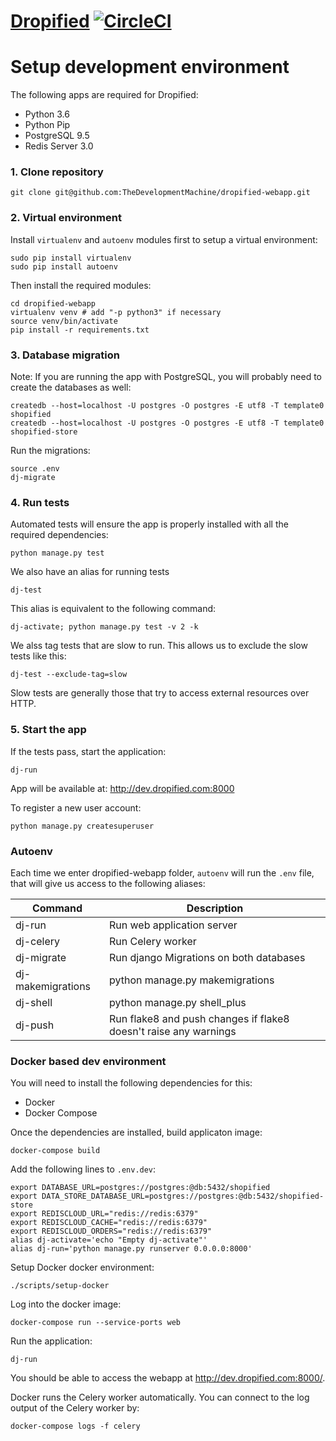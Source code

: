 [Dropified](https://app.dropified.com)  [![CircleCI](https://circleci.com/gh/TheDevelopmentMachine/dropified-webapp.svg?style=svg&circle-token=c324db3902d470903436fe6f8628bae274a6aeaf)](https://circleci.com/gh/TheDevelopmentMachine/dropified-webapp)
===================

# Setup development environment

The following apps are required for Dropified:
- Python 3.6
- Python Pip
- PostgreSQL 9.5
- Redis Server 3.0

### 1. Clone repository
```
git clone git@github.com:TheDevelopmentMachine/dropified-webapp.git
```

### 2. Virtual environment
Install `virtualenv` and `autoenv` modules first to setup a virtual environment:
```
sudo pip install virtualenv
sudo pip install autoenv
```

Then install the required modules:
```
cd dropified-webapp
virtualenv venv # add "-p python3" if necessary 
source venv/bin/activate
pip install -r requirements.txt
```

### 3. Database migration
Note: If you are running the app with PostgreSQL, you will probably need to
create the databases as well:

```
createdb --host=localhost -U postgres -O postgres -E utf8 -T template0 shopified
createdb --host=localhost -U postgres -O postgres -E utf8 -T template0 shopified-store
```

Run the migrations:
```
source .env
dj-migrate
```

### 4. Run tests
Automated tests will ensure the app is properly installed with all the required dependencies:
```
python manage.py test
```

We also have an alias for running tests
```
dj-test
```

This alias is equivalent to the following command:
```
dj-activate; python manage.py test -v 2 -k
```

We alss tag tests that are slow to run. This allows us to exclude the slow
tests like this:
```
dj-test --exclude-tag=slow
```

Slow tests are generally those that try to access external resources over HTTP.

### 5. Start the app
If the tests pass, start the application:

```
dj-run
```

App will be available at:
http://dev.dropified.com:8000

To register a new user account:
```
python manage.py createsuperuser
```

### Autoenv
Each time we enter dropified-webapp folder, `autoenv` will run the `.env` file, that will give us access to the following aliases:

|Command|Description|
|--|--|
|dj-run|Run web application server|
|dj-celery|Run Celery worker|
|dj-migrate|Run django Migrations on both databases|
|dj-makemigrations|python manage.py makemigrations|
|dj-shell|python manage.py shell_plus|
|dj-push|Run flake8 and push changes if flake8 doesn't raise any warnings|


### Docker based dev environment
You will need to install the following dependencies for this:
- Docker
- Docker Compose

Once the dependencies are installed, build applicaton image:
```
docker-compose build
```

Add the following lines to `.env.dev`:
```
export DATABASE_URL=postgres://postgres:@db:5432/shopified
export DATA_STORE_DATABASE_URL=postgres://postgres:@db:5432/shopified-store
export REDISCLOUD_URL="redis://redis:6379"
export REDISCLOUD_CACHE="redis://redis:6379"
export REDISCLOUD_ORDERS="redis://redis:6379"
alias dj-activate='echo "Empty dj-activate"'
alias dj-run='python manage.py runserver 0.0.0.0:8000'
```

Setup Docker docker environment:
```
./scripts/setup-docker
```

Log into the docker image:
```
docker-compose run --service-ports web
```

Run the application:
```
dj-run
```

You should be able to access the webapp at http://dev.dropified.com:8000/.

Docker runs the Celery worker automatically. You can connect to the log
output of the Celery worker by:
```
docker-compose logs -f celery
